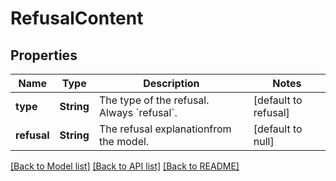 # RefusalContent
## Properties

| Name | Type | Description | Notes |
|------------ | ------------- | ------------- | -------------|
| **type** | **String** | The type of the refusal. Always &#x60;refusal&#x60;. | [default to refusal] |
| **refusal** | **String** | The refusal explanationfrom the model. | [default to null] |

[[Back to Model list]](../README.md#documentation-for-models) [[Back to API list]](../README.md#documentation-for-api-endpoints) [[Back to README]](../README.md)


